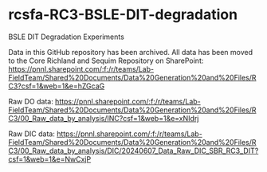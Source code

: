 # rcsfa-RC3-BSLE-DIT-degradation
BSLE DIT Degradation Experiments

Data in this GitHub repository has been archived. All data has been moved to the Core Richland and Sequim Repository on SharePoint:
https://pnnl.sharepoint.com/:f:/r/teams/Lab-FieldTeam/Shared%20Documents/Data%20Generation%20and%20Files/RC3?csf=1&web=1&e=hZGcaG

Raw DO data: https://pnnl.sharepoint.com/:f:/r/teams/Lab-FieldTeam/Shared%20Documents/Data%20Generation%20and%20Files/RC3/00_Raw_data_by_analysis/INC?csf=1&web=1&e=xNIdrj

Raw DIC data: https://pnnl.sharepoint.com/:f:/r/teams/Lab-FieldTeam/Shared%20Documents/Data%20Generation%20and%20Files/RC3/00_Raw_data_by_analysis/DIC/20240607_Data_Raw_DIC_SBR_RC3_DIT?csf=1&web=1&e=NwCxjP
